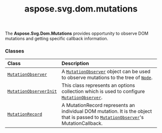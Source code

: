 ﻿---
title: aspose.svg.dom.mutations
second_title: Aspose.SVG for Python via .NET API References
description: 
type: docs
weight: 10
url: /python-net/aspose.svg.dom.mutations/
is_root: false
---

The **Aspose.Svg.Dom.Mutations**  provides opportunity to observe
DOM mutations and getting specific callback information.

### Classes
| Class | Description |
| :- | :- |
| [`MutationObserver`](/svg/python-net/aspose.svg.dom.mutations/mutationobserver) | A [`MutationObserver`](/svg/python-net/aspose.svg.dom.mutations/mutationobserver) object can be used to observe mutations to the tree of [`Node`](/svg/python-net/aspose.svg.dom/node). |
| [`MutationObserverInit`](/svg/python-net/aspose.svg.dom.mutations/mutationobserverinit) | This class represents an options collection which is used to configure [`MutationObserver`](/svg/python-net/aspose.svg.dom.mutations/mutationobserver). |
| [`MutationRecord`](/svg/python-net/aspose.svg.dom.mutations/mutationrecord) | A MutationRecord represents an individual DOM mutation. It is the object that is passed to [`MutationObserver`](/svg/python-net/aspose.svg.dom.mutations/mutationobserver)'s MutationCallback. |


